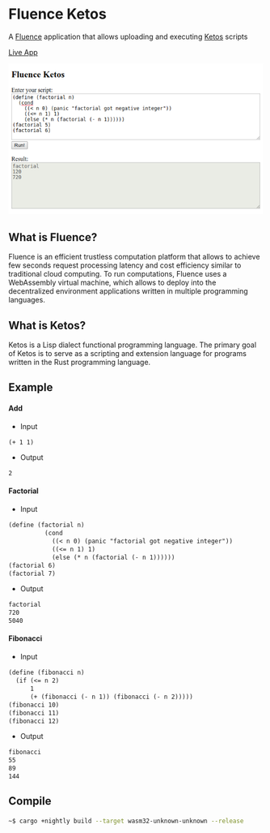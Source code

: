 # Fluence Ketos

A [Fluence](https://fluence.network/) application that allows uploading and executing [Ketos](https://github.com/murarth/ketos) scripts

[Live App](http://ipfs.fluence.one:8080/ipfs/QmUx2tUYj3nvxLXsLvk156CASmVXLKUUkc82kcYyMnuNrs/index.html)

![Screenshot](Screenshot.png)

## What is Fluence?
Fluence is an efficient trustless computation platform that allows to achieve few seconds request processing latency and cost efficiency similar to traditional cloud computing. To run computations, Fluence uses a WebAssembly virtual machine, which allows to deploy into the decentralized environment applications written in multiple programming languages.

## What is Ketos?
Ketos is a Lisp dialect functional programming language.
The primary goal of Ketos is to serve as a scripting and extension language for programs written in the Rust programming language.

## Example

#### Add

- Input

```
(+ 1 1)
```

- Output

```
2
```

#### Factorial

- Input

```
(define (factorial n)
          (cond
            ((< n 0) (panic "factorial got negative integer"))
            ((<= n 1) 1)
            (else (* n (factorial (- n 1))))))
(factorial 6)
(factorial 7)
```

- Output

```
factorial
720
5040
```

#### Fibonacci

- Input

```
(define (fibonacci n)
  (if (<= n 2)
      1
      (+ (fibonacci (- n 1)) (fibonacci (- n 2)))))
(fibonacci 10)
(fibonacci 11)
(fibonacci 12)
```

- Output

```
fibonacci
55
89
144
```

## Compile

```bash
~$ cargo +nightly build --target wasm32-unknown-unknown --release
```
